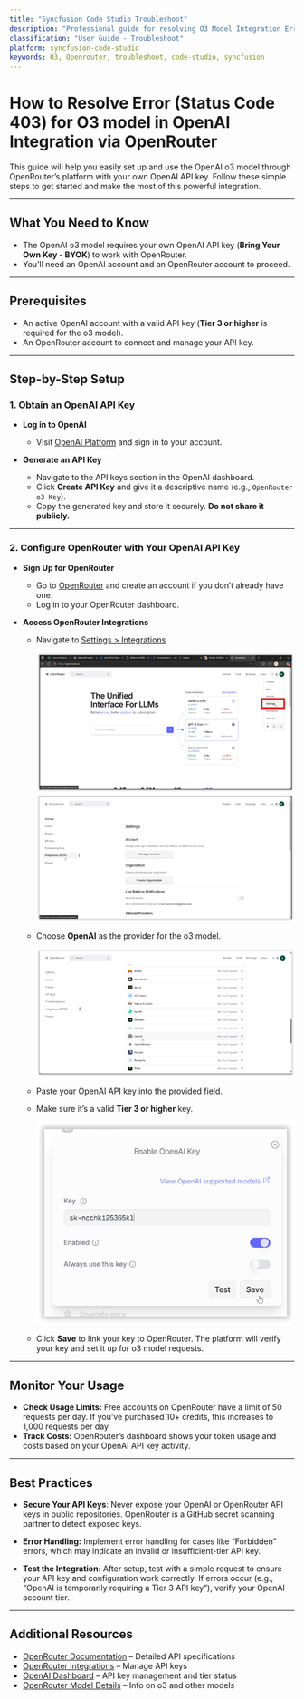 ```yaml
---
title: "Syncfusion Code Studio Troubleshoot"
description: "Professional guide for resolving O3 Model Integration Error in OpenAI Integration via OpenRouter"
classification: "User Guide - Troubleshoot"
platform: syncfusion-code-studio
keywords: O3, Openrouter, troubleshoot, code-studio, syncfusion
---
```


# How to Resolve Error (Status Code 403) for O3 model in OpenAI Integration via OpenRouter

This guide will help you easily set up and use the OpenAI o3 model through OpenRouter’s platform with your own OpenAI API key. Follow these simple steps to get started and make the most of this powerful integration.

---

## What You Need to Know

- The OpenAI o3 model requires your own OpenAI API key (**Bring Your Own Key - BYOK**) to work with OpenRouter.
- You’ll need an OpenAI account and an OpenRouter account to proceed.

---

## Prerequisites

- An active OpenAI account with a valid API key (**Tier 3 or higher** is required for the o3 model).
- An OpenRouter account to connect and manage your API key.

---

## Step-by-Step Setup

### 1. Obtain an OpenAI API Key

- **Log in to OpenAI**  
  - Visit [OpenAI Platform](https://platform.openai.com/) and sign in to your account.

- **Generate an API Key**  
  - Navigate to the API keys section in the OpenAI dashboard.  
  - Click **Create API Key** and give it a descriptive name (e.g., `OpenRouter o3 Key`).  
  - Copy the generated key and store it securely. **Do not share it publicly.**

---

### 2. Configure OpenRouter with Your OpenAI API Key

- **Sign Up for OpenRouter**  
  - Go to [OpenRouter](https://openrouter.ai/) and create an account if you don’t already have one.  
  - Log in to your OpenRouter dashboard.

- **Access OpenRouter Integrations**  
  - Navigate to [Settings > Integrations](https://openrouter.ai/settings/integrations)
  
    <img src="./Troubleshoot-images/Openrouter-home.png" alt="open config file"  />


    <img src="./Troubleshoot-images/Openrouter-setting.png" alt="open config file"  />


  - Choose **OpenAI** as the provider for the o3 model.
    

    <img src="./Troubleshoot-images/Openrouter-integrations.png" alt="open config file"  />

  - Paste your OpenAI API key into the provided field.  
  - Make sure it’s a valid **Tier 3 or higher** key.  

    <img src="./Troubleshoot-images/Openrouter-key.png" alt="open config file"  />
    
  - Click **Save** to link your key to OpenRouter. The platform will verify your key and set it up for o3 model requests.

---

## Monitor Your Usage

- **Check Usage Limits:** Free accounts on OpenRouter have a limit of 50 requests per day. If you’ve purchased 10+ credits, this increases to 1,000 requests per day
- **Track Costs:** OpenRouter’s dashboard shows your token usage and costs based on your OpenAI API key activity.


---

## Best Practices

- **Secure Your API Keys**: Never expose your OpenAI or OpenRouter API keys in public repositories. OpenRouter is a GitHub secret scanning partner to detect exposed keys.

- **Error Handling:** Implement error handling for cases like “Forbidden” errors, which may indicate an invalid or insufficient-tier API key.

- **Test the Integration:** After setup, test with a simple request to ensure your API key and configuration work correctly. If errors occur (e.g., “OpenAI is temporarily requiring a Tier 3 API key”), verify your OpenAI account tier.

---

## Additional Resources

- [OpenRouter Documentation](https://openrouter.ai/docs) – Detailed API specifications  
- [OpenRouter Integrations](https://openrouter.ai/settings/integrations) – Manage API keys  
- [OpenAI Dashboard](https://platform.openai.com/) – API key management and tier status  
- [OpenRouter Model Details](https://openrouter.ai/docs#models) – Info on o3 and other models
